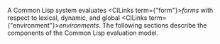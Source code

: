  



A Common Lisp system evaluates <ClLinks  term={"form"}><i>forms</i></ClLinks> with respect to lexical, dynamic, and global <ClLinks  term={"environment"}><i>environments</i></ClLinks>. The following sections describe the components of the Common Lisp evaluation model. 



